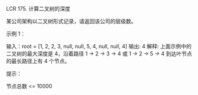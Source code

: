 LCR 175. 计算二叉树的深度

某公司架构以二叉树形式记录，请返回该公司的层级数。

 

示例 1：



输入：root = [1, 2, 2, 3, null, null, 5, 4, null, null, 4]
输出: 4
解释: 上面示例中的二叉树的最大深度是 4，沿着路径 1 -> 2 -> 3 -> 4 或 1 -> 2 -> 5 -> 4 到达叶节点的最长路径上有 4 个节点。
 

提示：

节点总数 <= 10000